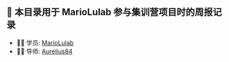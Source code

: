 ## 🚀 本目录用于 MarioLulab 参与集训营项目时的周报记录

- 👨‍💻 学员: [MarioLulab](https://github.com/MarioLulab)
- 👦🏻​ 导师: [Aurelius84](https://github.com/Aurelius84)